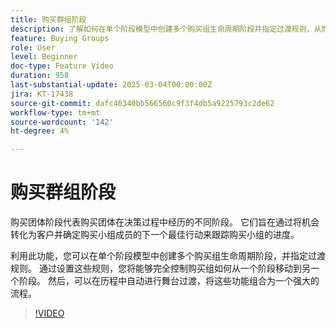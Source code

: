 ```yaml
---
title: 购买群组阶段
description: 了解如何在单个阶段模型中创建多个购买组生命周期阶段并指定过渡规则，从而让您完全控制购买组如何从一个阶段移动到另一个阶段。
feature: Buying Groups
role: User
level: Beginner
doc-type: Feature Video
duration: 958
last-substantial-update: 2025-03-04T00:00:00Z
jira: KT-17438
source-git-commit: dafc46340bb566560c9f3f4db5a9225793c2de62
workflow-type: tm+mt
source-wordcount: '142'
ht-degree: 4%

---
```



# 购买群组阶段

购买团体阶段代表购买团体在决策过程中经历的不同阶段。 它们旨在通过将机会转化为客户并确定购买小组成员的下一个最佳行动来跟踪购买小组的进度。

利用此功能，您可以在单个阶段模型中创建多个购买组生命周期阶段，并指定过渡规则。 通过设置这些规则，您将能够完全控制购买组如何从一个阶段移动到另一个阶段。 然后，可以在历程中自动进行舞台过渡，将这些功能组合为一个强大的流程。

>[!VIDEO](https://video.tv.adobe.com/v/3448704/?learn=on&enablevpops&captions=chi_hans)
